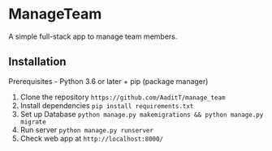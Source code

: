 # ManageTeam
A simple full-stack app to manage team members.


## Installation

Prerequisites - Python 3.6 or later + pip (package manager)

1. Clone the repository `https://github.com/AaditT/manage_team`
2. Install dependencies `pip install requirements.txt`
3. Set up Database `python manage.py makemigrations && python manage.py migrate`
4. Run server `python manage.py runserver`
5. Check web app at `http://localhost:8000/`


